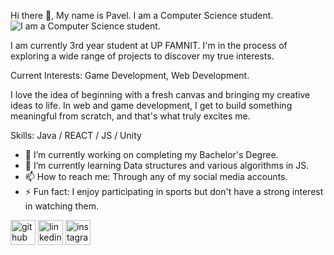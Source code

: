 Hi there 👋, My name is Pavel.
I am a Computer Science student.
![I am a Computer Science student.](https://i.ytimg.com/vi/7NOSDKb0HlU/maxresdefault.jpg)

I am currently 3rd year student at UP FAMNIT. I'm in the process of exploring a wide range of projects to discover my true interests.

Current Interests: Game Development, Web Development.

I love the idea of beginning with a fresh canvas and bringing my creative ideas to life. In web and game development, I get to build something meaningful from scratch, and that's what truly excites me.

Skills: Java / REACT / JS / Unity

- 🔭 I’m currently working on completing my Bachelor's Degree. 
- 🌱 I’m currently learning Data structures and various algorithms in JS. 
- 📫 How to reach me: Through any of my social media accounts. 
- ⚡ Fun fact: I enjoy participating in sports but don't have a strong interest in watching them. 


[<img src='https://pngimg.com/uploads/github/github_PNG72.png' alt='github' height='40'>](https://github.com/Paveljolak)  [<img src='https://pngimg.com/uploads/linkedIn/linkedIn_PNG33.png' alt='linkedin' height='40'>](https://www.linkedin.com/in/pavel-jolakoski-687b3228b//)  [<img src='https://pngimg.com/uploads/instagram/instagram_PNG9.png' alt='instagram' height='40'>](https://www.instagram.com/pavel_jolak//)  






<!--
**Paveljolak/Paveljolak** is a ✨ _special_ ✨ repository because its `README.md` (this file) appears on your GitHub profile.

Here are some ideas to get you started:

- 🔭 I’m currently working on ...
- 🌱 I’m currently learning ...
- 👯 I’m looking to collaborate on ...
- 🤔 I’m looking for help with ...
- 💬 Ask me about ...
- 📫 How to reach me: ...
- 😄 Pronouns: ...
- ⚡ Fun fact: ...
-->
